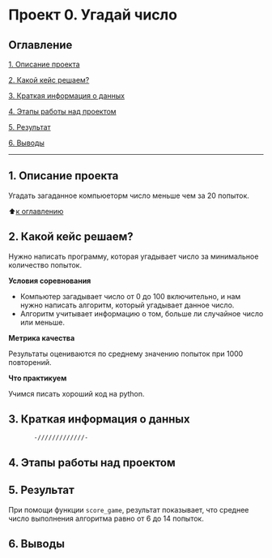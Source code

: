 # **Проект 0. Угадай число**

## **Оглавление**
[1. Описание проекта](https://github.com/AlexandrYarin/Lessons_by_SF/tree/main/project_0/README.md#Оглавление)

[2. Какой кейс решаем?](https://github.com/AlexandrYarin/Lessons_by_SF/tree/main/project_0/README.md#Какой_кейс_решаем?)

[3. Краткая информация о данных](https://github.com/AlexandrYarin/Lessons_by_SF/tree/main/project_0/README.md#Краткая_информация_о_данных)

[4. Этапы работы над проектом](https://github.com/AlexandrYarin/Lessons_by_SF/tree/main/project_0/README.md#Этапы_работы_над_проектом)

[5. Результат](https://github.com/AlexandrYarin/Lessons_by_SF/tree/main/project_0/README.md#Результат)

[6. Выводы](https://github.com/AlexandrYarin/Lessons_by_SF/tree/main/project_0/README.md#Выводы)

---


## **1. Описание проекта**
Угадать загаданное компьюеторм число меньше чем за 20 попыток.

:arrow_up:[к оглавлению](https://github.com/AlexandrYarin/Lessons_by_SF/blob/main/project_0/README.md#Оглавление)

## **2. Какой кейс решаем?**
Нужно написать программу, которая угадывает число за минимальное количество попыток.

 **Условия соревнования**
 - Компьютер загадывает число от 0 до 100 включительно, и нам нужно написать алгоритм, который угадывает данное число.
 - Алгоритм учитывает информацию о том, больше ли случайное число или меньше.

 **Метрика качества**

 Результаты оцениваются по среднему значению попыток при 1000 повторений.

 **Что практикуем**

 Учимся писать хороший код на python.


## **3. Краткая информация о данных**
           -/////////////-

## **4. Этапы работы над проектом**



## **5. Результат**
При помощи функции `score_game`, результат показывает, что среднее число выполнения алгоритма равно от 6 до 14 попыток.

## **6. Выводы**
